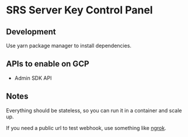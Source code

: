 # SRS Server Key Control Panel

## Development

Use yarn package manager to install dependencies.

## APIs to enable on GCP

- Admin SDK API

## Notes

Everything should be stateless, so you can run it in a container and scale up.

If you need a public url to test webhook, use something like [ngrok](https://ngrok.com/).
